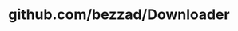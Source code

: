---
layout: post
title: github.com/bezzad/Downloader
categories: link
tags: [انگلیسی, گیت‌هاب, برنامه‌نویسی]
---